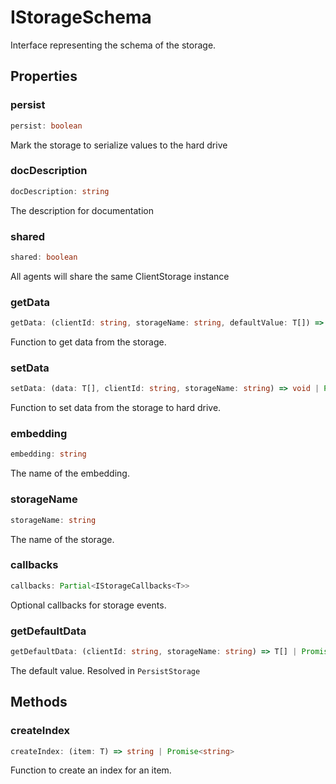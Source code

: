 # IStorageSchema

Interface representing the schema of the storage.

## Properties

### persist

```ts
persist: boolean
```

Mark the storage to serialize values to the hard drive

### docDescription

```ts
docDescription: string
```

The description for documentation

### shared

```ts
shared: boolean
```

All agents will share the same ClientStorage instance

### getData

```ts
getData: (clientId: string, storageName: string, defaultValue: T[]) => T[] | Promise<T[]>
```

Function to get data from the storage.

### setData

```ts
setData: (data: T[], clientId: string, storageName: string) => void | Promise<void>
```

Function to set data from the storage to hard drive.

### embedding

```ts
embedding: string
```

The name of the embedding.

### storageName

```ts
storageName: string
```

The name of the storage.

### callbacks

```ts
callbacks: Partial<IStorageCallbacks<T>>
```

Optional callbacks for storage events.

### getDefaultData

```ts
getDefaultData: (clientId: string, storageName: string) => T[] | Promise<T[]>
```

The default value. Resolved in `PersistStorage`

## Methods

### createIndex

```ts
createIndex: (item: T) => string | Promise<string>
```

Function to create an index for an item.
